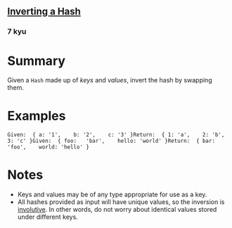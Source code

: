 <h2><a href=https://www.codewars.com/kata/5b5604e26dc79e6832000101/train/javascript target="_blank">Inverting a Hash</a></h2><h3>7 kyu</h3><h1 id="summary">Summary</h1><p>Given a <code>Hash</code> made up of <em>keys</em> and <em>values</em>, invert the hash by swapping them.</p><h1 id="examples">Examples</h1><pre style="display: none;"><code class="language-ruby"><span class="cm-atom">Given:</span>  { <span class="cm-string">'a'</span> <span class="cm-operator">=&gt;</span> <span class="cm-number">1</span>,    <span class="cm-string">'b'</span> <span class="cm-operator">=&gt;</span> <span class="cm-number">2</span>,    <span class="cm-string">'c'</span> <span class="cm-operator">=&gt;</span> <span class="cm-number">3</span> }<span class="cm-atom">Return:</span>  { <span class="cm-number">1</span> <span class="cm-operator">=&gt;</span> <span class="cm-string">'a'</span>,    <span class="cm-number">2</span> <span class="cm-operator">=&gt;</span> <span class="cm-string">'b'</span>,    <span class="cm-number">3</span> <span class="cm-operator">=&gt;</span> <span class="cm-string">'c'</span> }<span class="cm-atom">Given:</span>  { <span class="cm-string">'foo'</span>   <span class="cm-operator">=&gt;</span> <span class="cm-string">'bar'</span>,    <span class="cm-string">'hello'</span> <span class="cm-operator">=&gt;</span> <span class="cm-string">'world'</span> }<span class="cm-atom">Return:</span>  { <span class="cm-string">'bar'</span>   <span class="cm-operator">=&gt;</span> <span class="cm-string">'foo'</span>,    <span class="cm-string">'world'</span> <span class="cm-operator">=&gt;</span> <span class="cm-string">'hello'</span> }</code></pre><pre style="display: none;"><code class="language-python"><span class="cm-variable">Given</span>:  { <span class="cm-string">'a'</span> : <span class="cm-number">1</span>,    <span class="cm-string">'b'</span> : <span class="cm-number">2</span>,    <span class="cm-string">'c'</span> : <span class="cm-number">3</span> }<span class="cm-variable">Return</span>:  { <span class="cm-number">1</span> : <span class="cm-string">'a'</span>,    <span class="cm-number">2</span> : <span class="cm-string">'b'</span>,    <span class="cm-number">3</span> : <span class="cm-string">'c'</span> }<span class="cm-variable">Given</span>:  { <span class="cm-string">'foo'</span>   : <span class="cm-string">'bar'</span>,    <span class="cm-string">'hello'</span> : <span class="cm-string">'world'</span> }<span class="cm-variable">Return</span>:  { <span class="cm-string">'bar'</span>   : <span class="cm-string">'foo'</span>,    <span class="cm-string">'world'</span> : <span class="cm-string">'hello'</span> }</code></pre><pre><code class="language-javascript"><span class="cm-variable">Given</span>:  { <span class="cm-variable">a</span>: <span class="cm-string">'1'</span>,    <span class="cm-variable">b</span>: <span class="cm-string">'2'</span>,    <span class="cm-variable">c</span>: <span class="cm-string">'3'</span> }<span class="cm-variable">Return</span>:  { <span class="cm-number">1</span>: <span class="cm-string">'a'</span>,    <span class="cm-number">2</span>: <span class="cm-string">'b'</span>,    <span class="cm-number">3</span>: <span class="cm-string">'c'</span> }<span class="cm-variable">Given</span>:  { <span class="cm-variable">foo</span>:   <span class="cm-string">'bar'</span>,    <span class="cm-variable">hello</span>: <span class="cm-string">'world'</span> }<span class="cm-variable">Return</span>:  { <span class="cm-variable">bar</span>:   <span class="cm-string">'foo'</span>,    <span class="cm-variable">world</span>: <span class="cm-string">'hello'</span> }</code></pre><h1 id="notes">Notes</h1><ul><li>Keys and values may be of any type appropriate for use as a key.</li><li>All hashes provided as input will have unique values, so the inversion is <a href="https://en.wikipedia.org/wiki/Involution_%28mathematics%29" data-turbolinks="false" target="_blank">involutive</a>. In other words, do not worry about identical values stored under different keys.</li></ul>